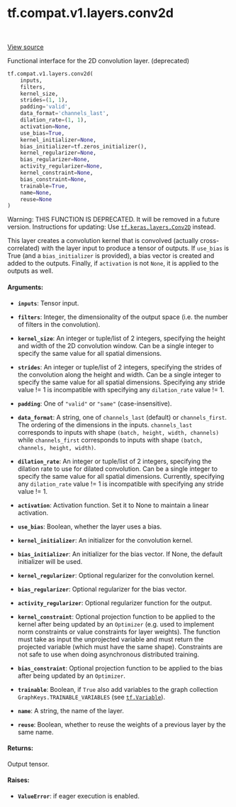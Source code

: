 <div itemscope itemtype="http://developers.google.com/ReferenceObject">
<meta itemprop="name" content="tf.compat.v1.layers.conv2d" />
<meta itemprop="path" content="Stable" />
</div>

# tf.compat.v1.layers.conv2d

<!-- Insert buttons and diff -->

<table class="tfo-notebook-buttons tfo-api" align="left">
</table>

<a target="_blank" href="/code/stable/tensorflow/python/layers/convolutional.py">View source</a>



Functional interface for the 2D convolution layer. (deprecated)

``` python
tf.compat.v1.layers.conv2d(
    inputs,
    filters,
    kernel_size,
    strides=(1, 1),
    padding='valid',
    data_format='channels_last',
    dilation_rate=(1, 1),
    activation=None,
    use_bias=True,
    kernel_initializer=None,
    bias_initializer=tf.zeros_initializer(),
    kernel_regularizer=None,
    bias_regularizer=None,
    activity_regularizer=None,
    kernel_constraint=None,
    bias_constraint=None,
    trainable=True,
    name=None,
    reuse=None
)
```



<!-- Placeholder for "Used in" -->

Warning: THIS FUNCTION IS DEPRECATED. It will be removed in a future version.
Instructions for updating:
Use <a href="../../../../tf/keras/layers/Conv2D.md"><code>tf.keras.layers.Conv2D</code></a> instead.

This layer creates a convolution kernel that is convolved
(actually cross-correlated) with the layer input to produce a tensor of
outputs. If `use_bias` is True (and a `bias_initializer` is provided),
a bias vector is created and added to the outputs. Finally, if
`activation` is not `None`, it is applied to the outputs as well.

#### Arguments:


* <b>`inputs`</b>: Tensor input.
* <b>`filters`</b>: Integer, the dimensionality of the output space (i.e. the number
  of filters in the convolution).
* <b>`kernel_size`</b>: An integer or tuple/list of 2 integers, specifying the
  height and width of the 2D convolution window.
  Can be a single integer to specify the same value for
  all spatial dimensions.
* <b>`strides`</b>: An integer or tuple/list of 2 integers,
  specifying the strides of the convolution along the height and width.
  Can be a single integer to specify the same value for
  all spatial dimensions.
  Specifying any stride value != 1 is incompatible with specifying
  any `dilation_rate` value != 1.
* <b>`padding`</b>: One of `"valid"` or `"same"` (case-insensitive).
* <b>`data_format`</b>: A string, one of `channels_last` (default) or `channels_first`.
  The ordering of the dimensions in the inputs.
  `channels_last` corresponds to inputs with shape
  `(batch, height, width, channels)` while `channels_first` corresponds to
  inputs with shape `(batch, channels, height, width)`.

* <b>`dilation_rate`</b>: An integer or tuple/list of 2 integers, specifying
  the dilation rate to use for dilated convolution.
  Can be a single integer to specify the same value for
  all spatial dimensions.
  Currently, specifying any `dilation_rate` value != 1 is
  incompatible with specifying any stride value != 1.
* <b>`activation`</b>: Activation function. Set it to None to maintain a
  linear activation.
* <b>`use_bias`</b>: Boolean, whether the layer uses a bias.
* <b>`kernel_initializer`</b>: An initializer for the convolution kernel.
* <b>`bias_initializer`</b>: An initializer for the bias vector. If None, the default
  initializer will be used.
* <b>`kernel_regularizer`</b>: Optional regularizer for the convolution kernel.
* <b>`bias_regularizer`</b>: Optional regularizer for the bias vector.
* <b>`activity_regularizer`</b>: Optional regularizer function for the output.
* <b>`kernel_constraint`</b>: Optional projection function to be applied to the
    kernel after being updated by an `Optimizer` (e.g. used to implement
    norm constraints or value constraints for layer weights). The function
    must take as input the unprojected variable and must return the
    projected variable (which must have the same shape). Constraints are
    not safe to use when doing asynchronous distributed training.
* <b>`bias_constraint`</b>: Optional projection function to be applied to the
    bias after being updated by an `Optimizer`.
* <b>`trainable`</b>: Boolean, if `True` also add variables to the graph collection
  `GraphKeys.TRAINABLE_VARIABLES` (see <a href="../../../../tf/Variable.md"><code>tf.Variable</code></a>).
* <b>`name`</b>: A string, the name of the layer.
* <b>`reuse`</b>: Boolean, whether to reuse the weights of a previous layer
  by the same name.


#### Returns:

Output tensor.



#### Raises:


* <b>`ValueError`</b>: if eager execution is enabled.

